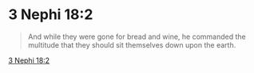 # 3 Nephi 18:2

> And while they were gone for bread and wine, he commanded the multitude that they should sit themselves down upon the earth.

[3 Nephi 18:2](https://www.churchofjesuschrist.org/study/scriptures/bofm/3-ne/18?lang=eng&id=p2#p2)


